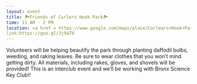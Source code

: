 ```yaml
---
layout: event
title: 🏞Friends of Curlers Hook Park🏞
time: 11 AM - 2 PM
location: <a href = https://www.google.com/maps/place/Corlears+Hook+Park/@40.7132647,-73.9808921,17z/data=!4m5!3m4!1s0x89c25bd444a4946d:0x453dbb073a1ac074!8m2!3d40.7116965!4d-73.9796972>Corlears Hook Park</a>, Manhattan
link:https://goo.gl/3j9aTU
---
```

Volunteers will be helping beautify the park through planting daffodil bulbs, weeding, and raking leaves. Be sure to wear clothes that you won’t mind getting dirty. All materials, including rakes, gloves, and shovels will be provided! This is an interclub event and we’ll be working with Bronx Science Key Club!!